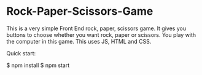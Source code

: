 # Rock-Paper-Scissors-Game
This is a very simple Front End rock, paper, scissors game. It gives you buttons to choose whether you want rock, paper or scissors. You play with the computer in this game. This uses JS, HTML and CSS.

Quick start:

  $ npm install
  $ npm start
